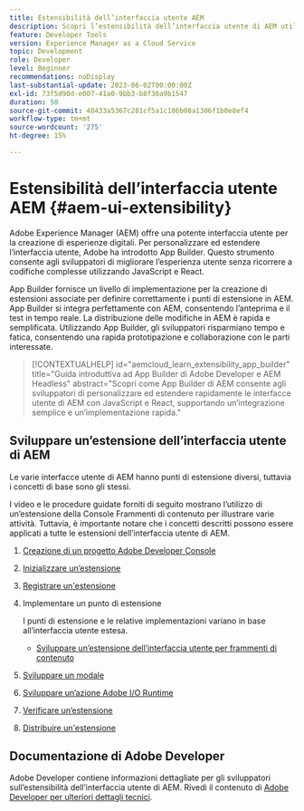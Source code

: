```yaml
---
title: Estensibilità dell’interfaccia utente AEM
description: Scopri l’estensibilità dell’interfaccia utente di AEM utilizzando App Builder per creare estensioni.
feature: Developer Tools
version: Experience Manager as a Cloud Service
topic: Development
role: Developer
level: Beginner
recommendations: noDisplay
last-substantial-update: 2023-06-02T00:00:00Z
exl-id: 73f5d90d-e007-41a0-9bb3-b8f36a9b1547
duration: 50
source-git-commit: 48433a5367c281cf5a1c106b08a1306f1b0e8ef4
workflow-type: tm+mt
source-wordcount: '275'
ht-degree: 15%

---
```


# Estensibilità dell’interfaccia utente AEM {#aem-ui-extensibility}

Adobe Experience Manager (AEM) offre una potente interfaccia utente per la creazione di esperienze digitali. Per personalizzare ed estendere l’interfaccia utente, Adobe ha introdotto App Builder. Questo strumento consente agli sviluppatori di migliorare l’esperienza utente senza ricorrere a codifiche complesse utilizzando JavaScript e React.

App Builder fornisce un livello di implementazione per la creazione di estensioni associate per definire correttamente i punti di estensione in AEM. App Builder si integra perfettamente con AEM, consentendo l’anteprima e il test in tempo reale. La distribuzione delle modifiche in AEM è rapida e semplificata. Utilizzando App Builder, gli sviluppatori risparmiano tempo e fatica, consentendo una rapida prototipazione e collaborazione con le parti interessate.

>[!CONTEXTUALHELP]
>id="aemcloud_learn_extensibility_app_builder"
>title="Guida introduttiva ad App Builder di Adobe Developer e AEM Headless"
>abstract="Scopri come App Builder di AEM consente agli sviluppatori di personalizzare ed estendere rapidamente le interfacce utente di AEM con JavaScript e React, supportando un’integrazione semplice e un’implementazione rapida."

## Sviluppare un’estensione dell’interfaccia utente di AEM

Le varie interfacce utente di AEM hanno punti di estensione diversi, tuttavia i concetti di base sono gli stessi.

I video e le procedure guidate forniti di seguito mostrano l’utilizzo di un’estensione della Console Frammenti di contenuto per illustrare varie attività. Tuttavia, è importante notare che i concetti descritti possono essere applicati a tutte le estensioni dell’interfaccia utente di AEM.

1. [Creazione di un progetto Adobe Developer Console](./adobe-developer-console-project.md)
1. [Inizializzare un’estensione](./app-initialization.md)
1. [Registrare un&#39;estensione](./extension-registration.md)
1. Implementare un punto di estensione

   I punti di estensione e le relative implementazioni variano in base all’interfaccia utente estesa.

   + [Sviluppare un’estensione dell’interfaccia utente per frammenti di contenuto](./content-fragments/overview.md)

1. [Sviluppare un modale](./modal.md)
1. [Sviluppare un’azione Adobe I/O Runtime](./runtime-action.md)
1. [Verificare un’estensione](./verify.md)
1. [Distribuire un&#39;estensione](./deploy.md)

## Documentazione di Adobe Developer

Adobe Developer contiene informazioni dettagliate per gli sviluppatori sull’estensibilità dell’interfaccia utente di AEM. Rivedi il contenuto di [Adobe Developer per ulteriori dettagli tecnici](https://developer.adobe.com/uix/docs/).
